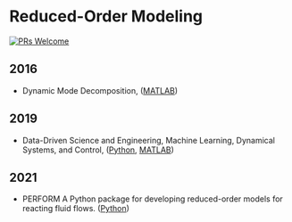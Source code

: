 # Reduced-Order Modeling

[![PRs Welcome](https://img.shields.io/badge/PRs-welcome-brightgreen.svg?style=flat-square)](http://makeapullrequest.com)


## 2016
* Dynamic Mode Decomposition, ([MATLAB](http://www.dmdbook.com/))

## 2019
* Data-Driven Science and Engineering, Machine Learning, Dynamical Systems, and Control, ([Python](https://github.com/dynamicslab/databook_python), [MATLAB](https://github.com/dynamicslab/databook_matlab))

## 2021
* PERFORM A Python package for developing reduced-order models for reacting fluid flows. ([Python](https://github.com/cwentland0/perform))